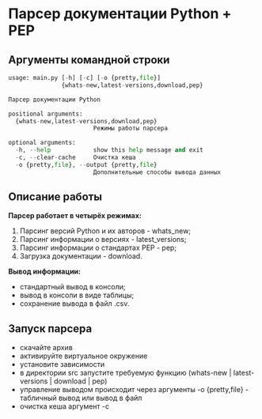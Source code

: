 # Парсер документации Python + PEP

## Аргументы командной строки


```python
usage: main.py [-h] [-c] [-o {pretty,file}]
               {whats-new,latest-versions,download,pep}

Парсер документации Python

positional arguments:
  {whats-new,latest-versions,download,pep}
                        Режимы работы парсера

optional arguments:
  -h, --help            show this help message and exit
  -c, --clear-cache     Очистка кеша
  -o {pretty,file}, --output {pretty,file}
                        Дополнительные способы вывода данных
```

## Описание работы

**Парсер работает в четырёх режимах:**

1. Парсинг версий Python и их авторов - whats_new;
2. Парсинг информации о версиях - latest_versions;
3. Парсинг информации о стандартах PEP - pep;
4. Загрузка документации - download.

**Вывод информации:**

- стандартный вывод в консоли;
- вывод в консоли в виде таблицы;
- сохранение вывода в файл .csv.

## Запуск парсера
- скачайте архив
- активируйте виртуальное окружение
- установите зависимости
- в директории src запустите требуемую функцию   (whats-new | latest-versions | download | pep)
- управление выводом происходит через аргументы -o {pretty,file} - табличный вывод или вывод в файл
- очистка кеша аргумент -c